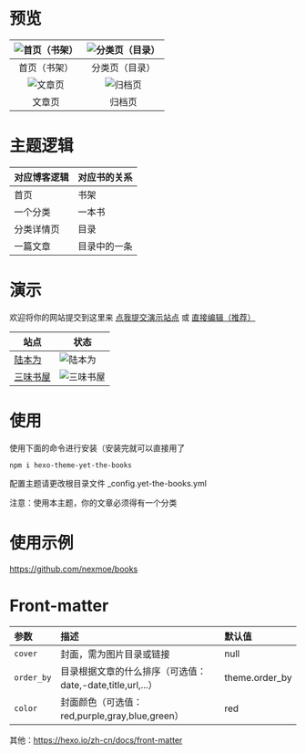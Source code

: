 # 预览

| ![首页（书架）](./cover/1.png) | ![分类页（目录）](./cover/2.png) |
| :----------------------------: | :------------------------------: |
|          首页（书架）          |          分类页（目录）          |
|    ![文章页](./cover/3.png)    |     ![归档页](./cover/4.png)     |
|             文章页             |              归档页              |

# 主题逻辑

| 对应博客逻辑 | 对应书的关系 |
| ------------ | ------------ |
| 首页         | 书架         |
| 一个分类     | 一本书       |
| 分类详情页   | 目录         |
| 一篇文章     | 目录中的一条 |

# 演示

欢迎将你的网站提交到这里来 [点我提交演示站点](https://github.com/Yet-The-Books/hexo-theme-yet-the-books/discussions/12) 或 [直接编辑（推荐）](https://github.com/Yet-The-Books/hexo-theme-yet-the-books/edit/main/README.md)

| 站点                                  | 状态                                                         |
| ------------------------------------- | ------------------------------------------------------------ |
| [陆本为](https://books.nexmoe.com/)       | ![陆本为](https://img.shields.io/website?url=https://books.nexmoe.com/) |
| [三味书屋](https://zain-books.vercel.app/)       | ![三味书屋](https://img.shields.io/website?url=https://zain-books.vercel.app/) |


# 使用
使用下面的命令进行安装（安装完就可以直接用了

```shell
npm i hexo-theme-yet-the-books
```

配置主题请更改根目录文件 _config.yet-the-books.yml

注意：使用本主题，你的文章必须得有一个分类

# 使用示例
https://github.com/nexmoe/books

# Front-matter

| 参数       | 描述                                                       | 默认值         |
| :--------- | :--------------------------------------------------------- | :------------- |
| `cover`    | 封面，需为图片目录或链接                                   | null           |
| `order_by` | 目录根据文章的什么排序（可选值：date,-date,title,url,...） | theme.order_by |
| `color`    | 封面颜色（可选值：red,purple,gray,blue,green）             | red            |

其他：https://hexo.io/zh-cn/docs/front-matter
